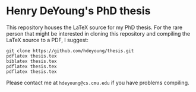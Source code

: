 # Henry DeYoung's PhD thesis #

This repository houses the LaTeX source for my PhD thesis.
For the rare person that might be interested in cloning this
repository and compiling the LaTeX source to a PDF, I suggest:

    git clone https://github.com/hdeyoung/thesis.git
    pdflatex thesis.tex
    biblatex thesis.tex
    pdflatex thesis.tex
    pdflatex thesis.tex

Please contact me at `hdeyoung@cs.cmu.edu` if you have problems compiling.
